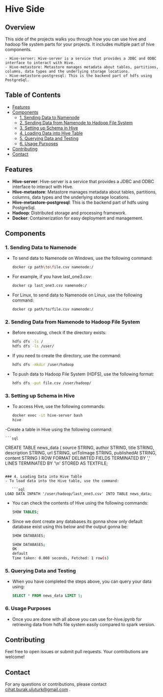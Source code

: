 # Hive Side

## Overview
This side of the projects walks you through how you can use hive and hadoop file system parts for your projects. It includes multiple part of hive components.

    - Hive-server: Hive-server is a service that provides a JDBC and ODBC interface to interact with Hive.
    - Hive-metastore: Metastore manages metadata about tables, partitions, columns, data types and the underlying storage locations.
    - Hive-metastore-postgresql: This is the backend part of hdfs using PostgreSql.

## Table of Contents
- [Features](#features)
- [Components](#components)
  - [1. Sending Data to Namenode](#1-sending-data-to-namenode)
  - [2. Sending Data from Namenode to Hadoop File System](#2-sending-data-from-namenode-to-hadoop-file-system)
  - [3. Setting up Schema in Hive](#3-setting-up-schema-in-hive)
  - [4. Loading Data into Hive Table](#4-loading-data-into-hive-table)
  - [5. Querying Data and Testing](#5-querying-data-and-testing)
  - [6. Usage Purposes](#5-usage-purposes)
- [Contributing](#contributing)
- [Contact](#contact)

## Features

- **Hive-server**: Hive-server is a service that provides a JDBC and ODBC interface to interact with Hive.
- **Hive-metastore**: Metastore manages metadata about tables, partitions, columns, data types and the underlying storage locations.
- **Hive-metastore-postgresql**: This is the backend part of hdfs using PostgreSql.
- **Hadoop**: Distributed storage and processing framework.
- **Docker**: Containerization for easy deployment and management.

## Components
### 1. Sending Data to Namenode
- To send data to Namenode on Windows, use the following command:

    ```bash
  docker cp path\to\file.csv namenode:/
  ```
- For example, if you have last_one3.csv:

    ```bash
  docker cp last_one3.csv namenode:/
  ```
- For Linux, to send data to Namenode on Linux, use the following command:

    ```bash
  docker cp path/to/file.csv namenode:/
  ```

### 2. Sending Data from Namenode to Hadoop File System
- Before executing, check if the directory exists:

    ```bash
  hdfs dfs -ls /
  hdfs dfs -ls /user/
  ```
- If you need to create the directory, use the command:

    ```bash
  hdfs dfs -mkdir /user/hadoop
  ```
- To push data to Hadoop File System (HDFS), use the following format:

    ```bash
  hdfs dfs -put file.csv /user/hadoop/
  ```
### 3. Setting up Schema in Hive
- To access Hive, use the following commands:

    ```bash
  docker exec -it hive-server bash
  hive
  ```
-Create a table in Hive using the following command:

    ```sql
  CREATE TABLE news_data (
        source STRING,
        author STRING,
        title STRING,
        description STRING,
        url STRING,
        urlToImage STRING,
        publishedAt STRING,
        content STRING
    )
    ROW FORMAT DELIMITED 
    FIELDS TERMINATED BY ',' 
    LINES TERMINATED BY '\n'
    STORED AS TEXTFILE;
  ```

### 4. Loading Data into Hive Table
- To load data into the Hive table, use the command:

     ```sql
  LOAD DATA INPATH '/user/hadoop/last_one3.csv' INTO TABLE news_data;
  ```
- You can check the contents of Hive using the following commands:

    ```sql
  SHOW TABLES;
  ```
- Since we dont create any databases its gonna show only default database exist using this below and the output gonna be:

    ```sql
  SHOW DATABASES;
  ```
    ```bash
  SHOW DATABASES;
    OK
    default
    Time taken: 0.008 seconds, Fetched: 1 row(s)
  ```

### 5. Querying Data and Testing
- When you have completed the steps above, you can query your data using:

    ```sql
  SELECT * FROM news_data LIMIT 5;
  ```

### 6. Usage Purposes
- Once you are done with all above you can use for-hive.ipynb for retrieving data from hdfs file system easily compared to spark version.


## Contributing
Feel free to open issues or submit pull requests. Your contributions are welcome!

## Contact
For any questions or contributions, please contact cihat.burak.uluturk@gmail.com .
